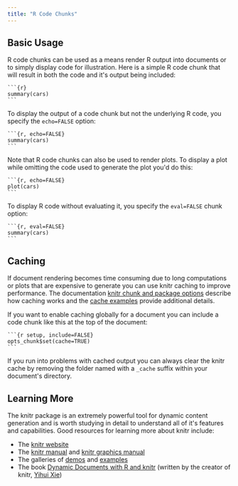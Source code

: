 ```yaml
---
title: "R Code Chunks"
---
```


## Basic Usage

R code chunks can be used as a means render R output into documents or to simply display code for illustration. Here is a simple R code chunk that will result in both the code and it's output being included:

    ```{r}
    summary(cars)
    ```

To display the output of a code chunk but not the underlying R code, you specify the `echo=FALSE` option:

    ```{r, echo=FALSE}
    summary(cars)
    ```

Note that R code chunks can also be used to render plots. To display a plot while omitting the code used to generate the plot you'd do this:

    ```{r, echo=FALSE}
    plot(cars)
    ```
To display R code without evaluating it, you specify the `eval=FALSE` chunk option:

    ```{r, eval=FALSE}
    summary(cars)
    ```

## Caching

If document rendering becomes time consuming due to long computations or plots that are expensive to generate you can use knitr caching to improve performance. The documentation [knitr chunk and package options](http://yihui.name/knitr/options) describe how caching works and the [cache examples](http://yihui.name/knitr/demo/cache/) provide additional details.

If you want to enable caching globally for a document you can include a code chunk like this at the top of the document:

    ```{r setup, include=FALSE}
    opts_chunk$set(cache=TRUE)
    ```

If you run into problems with cached output you can always clear the knitr cache by removing the folder named with a `_cache` suffix within your document's directory.

## Learning More

The knitr package is an extremely powerful tool for dynamic content generation and is worth studying in detail to understand all of it's features and capabilities. Good resources for learning more about knitr include:

* The [knitr website](http://yihui.name/knitr/)
* The [knitr manual](http://bit.ly/117OLVl) and [knitr graphics manual](http://bit.ly/114GNdP)
* The galleries of [demos](http://yihui.name/knitr/demos) and [examples](https://github.com/yihui/knitr-examples)
* The book [Dynamic Documents with R and knitr](http://www.amazon.com/dp/1482203537/ref=cm_sw_su_dp) (written by the creator of knitr, [Yihui Xie](http://yihui.name))





